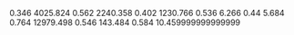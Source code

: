 0.346
4025.824
0.562
2240.358
0.402
1230.766
0.536
6.266
0.44
5.684
0.764
12979.498
0.546
143.484
0.584
10.459999999999999
